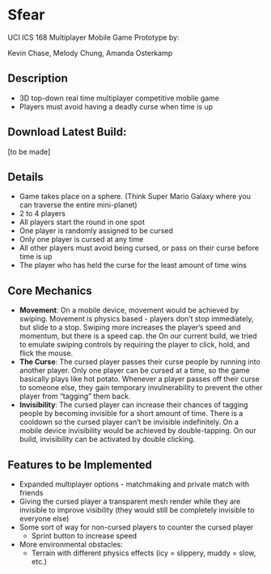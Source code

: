 # Sfear
UCI ICS 168 Multiplayer Mobile Game Prototype by:

Kevin Chase, Melody Chung, Amanda Osterkamp
## Description
- 3D top-down real time multiplayer competitive mobile game
- Players must avoid having a deadly curse when time is up
## Download Latest Build:
[to be made]

## Details
- Game takes place on a sphere. (Think Super Mario Galaxy where you can traverse the entire mini-planet)
- 2 to 4 players
- All players start the round in one spot
- One player is randomly assigned to be cursed
- Only one player is cursed at any time
- All other players must avoid being cursed, or pass on their curse before time is up
- The player who has held the curse for the least amount of time wins
## Core Mechanics
- **Movement**: On a mobile device, movement would be achieved by swiping. Movement is physics based - players don’t stop immediately, but slide to a stop. Swiping more increases the player’s speed and momentum, but there is a speed cap. the On our current build, we tried to emulate swiping controls by requiring the player to click, hold, and flick the mouse.
- **The Curse**: The cursed player passes their curse people by running into another player. Only one player can be cursed at a time, so the game basically plays like hot potato. Whenever a player passes off their curse to someone else, they gain temporary invulnerability to prevent the other player from “tagging” them back.
- **Invisibility**: The cursed player can increase their chances of tagging people by becoming invisible for a short amount of time. There is a cooldown so the cursed player can’t be invisible indefinitely. On a mobile device invisibility would be achieved by double-tapping. On our build, invisibility can be activated by double clicking.
## Features to be Implemented
- Expanded multiplayer options - matchmaking and private match with friends
- Giving the cursed player a transparent mesh render while they are invisible to improve visibility (they would still be completely invisible to everyone else)
- Some sort of way for non-cursed players to counter the cursed player
  - Sprint button to increase speed
- More environmental obstacles:
  - Terrain with different physics effects (icy = slippery, muddy = slow, etc.)



